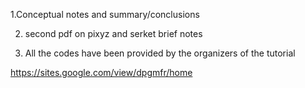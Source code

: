1.Conceptual notes and summary/conclusions

2. second pdf on pixyz and serket brief notes

3. All the codes have been provided by the organizers of the tutorial

https://sites.google.com/view/dpgmfr/home

